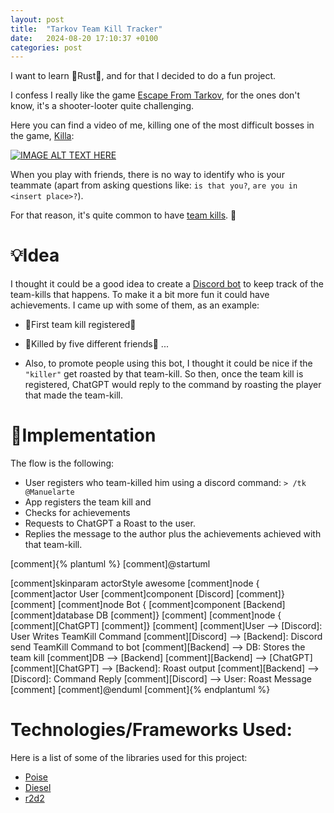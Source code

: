 ```yaml
---
layout: post
title:  "Tarkov Team Kill Tracker"
date:   2024-08-20 17:10:37 +0100
categories: post
---
```


I want to learn 🦀Rust🦀, and for that I decided to do a fun project.

I confess I really like the game [Escape From Tarkov](https://www.escapefromtarkov.com/), for the ones don't know, it's a shooter-looter quite challenging.

Here you can find a video of me, killing one of the most difficult bosses in the game, [Killa](https://escapefromtarkov.fandom.com/wiki/Killa):

[![IMAGE ALT TEXT HERE](https://img.youtube.com/vi/0CEOcQhw3Is/0.jpg)](https://www.youtube.com/watch?v=0CEOcQhw3Is)

When you play with friends, there is no way to identify who is your teammate (apart from asking questions like: `is that you?`, `are you in <insert place>?`).

For that reason, it's quite common to have [team kills](https://en.wiktionary.org/wiki/teamkill). 👀

# 💡Idea
I thought it could be a good idea to create a [Discord bot](https://discord.com/developers/docs/intro) to keep track of the team-kills that happens. To make it a bit more fun it could have achievements. I came up with some of them, as an example:

+ 🎉First team kill registered🎉
+ 👺Killed by five different friends👺
...

+ Also, to promote people using this bot, I thought it could be nice if the `"killer"` get roasted by that team-kill. So then, once the team kill is registered, ChatGPT would reply to the command by roasting the player that made the team-kill.

# 👷Implementation

The flow is the following:
+ User registers who team-killed him using a discord command: `> /tk @Manuelarte`
+ App registers the team kill and
+ Checks for achievements
+ Requests to ChatGPT a Roast to the user.
+ Replies the message to the author plus the achievements achieved with that team-kill.


[comment]{% plantuml %}
[comment]@startuml

[comment]skinparam actorStyle awesome
[comment]node {
[comment]actor User
[comment]component [Discord]
[comment]}
[comment]
[comment]node Bot {
[comment]component [Backend]
[comment]database DB
[comment]}
[comment]
[comment]node {
[comment][ChatGPT]
[comment]}
[comment]
[comment]User --> [Discord]: User Writes TeamKill Command
[comment][Discord] --> [Backend]: Discord send TeamKill Command to bot
[comment][Backend] --> DB: Stores the team kill
[comment]DB --> [Backend]
[comment][Backend] --> [ChatGPT]
[comment][ChatGPT] --> [Backend]: Roast output
[comment][Backend] --> [Discord]: Command Reply
[comment][Discord] --> User: Roast Message
[comment]
[comment]@enduml
[comment]{% endplantuml %}

# Technologies/Frameworks Used:

Here is a list of some of the libraries used for this project:

+ [Poise](https://github.com/serenity-rs/poise)
+ [Diesel](https://diesel.rs/)
+ [r2d2](https://github.com/sfackler/r2d2)